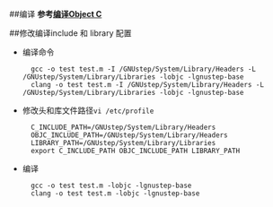 ##编译
**参考[编译Object C](http://blog.lyxite.com/2008/01/compile-objective-c-programs-using-gcc.html)**


##修改编译include 和 library 配置
+ 编译命令

		gcc -o test test.m -I /GNUstep/System/Library/Headers -L /GNUstep/System/Library/Libraries -lobjc -lgnustep-base
		clang -o test test.m -I /GNUstep/System/Library/Headers -L /GNUstep/System/Library/Libraries -lobjc -lgnustep-base
+ 修改头和库文件路径`vi /etc/profile`

		C_INCLUDE_PATH=/GNUstep/System/Library/Headers
		OBJC_INCLUDE_PATH=/GNUstep/System/Library/Headers
		LIBRARY_PATH=/GNUstep/System/Library/Libraries
		export C_INCLUDE_PATH OBJC_INCLUDE_PATH LIBRARY_PATH

+ 编译

		gcc -o test test.m -lobjc -lgnustep-base
		clang -o test test.m -lobjc -lgnustep-base